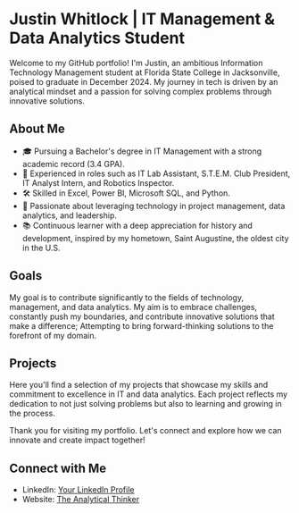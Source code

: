 # Justin Whitlock | IT Management & Data Analytics Student

Welcome to my GitHub portfolio! I'm Justin, an ambitious Information Technology Management student at Florida State College in Jacksonville, poised to graduate in December 2024. My journey in tech is driven by an analytical mindset and a passion for solving complex problems through innovative solutions. 

## About Me
- 🎓 Pursuing a Bachelor's degree in IT Management with a strong academic record (3.4 GPA).
- 💼 Experienced in roles such as IT Lab Assistant, S.T.E.M. Club President, IT Analyst Intern, and Robotics Inspector.
- 🛠️ Skilled in Excel, Power BI, Microsoft SQL, and Python.
- 🌟 Passionate about leveraging technology in project management, data analytics, and leadership.
- 📚 Continuous learner with a deep appreciation for history and development, inspired by my hometown, Saint Augustine, the oldest city in the U.S.

## Goals
My goal is to contribute significantly to the fields of technology, management, and data analytics. My aim is to embrace challenges, constantly push my boundaries, and contribute innovative solutions that make a difference; Attempting to bring forward-thinking solutions to the forefront of my domain.

## Projects
Here you'll find a selection of my projects that showcase my skills and commitment to excellence in IT and data analytics. Each project reflects my dedication to not just solving problems but also to learning and growing in the process.

Thank you for visiting my portfolio. Let's connect and explore how we can innovate and create impact together!

## Connect with Me
- LinkedIn: [Your LinkedIn Profile](https://www.linkedin.com/in/justin-whitlock-627786240)
- Website: [The Analytical Thinker](https://www.theanalyticalthinker.net/)

